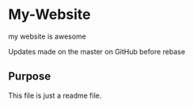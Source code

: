 # My-Website

my website is awesome

Updates made on the master on GitHub before rebase

## Purpose

This file is just a readme file.

